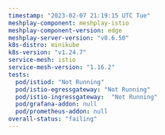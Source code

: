 ```yaml
---
timestamp: "2023-02-07 21:19:15 UTC Tue"
meshplay-component: meshplay-istio
meshplay-component-version: edge
meshplay-server-version: "v0.6.50"
k8s-distro: minikube
k8s-version: "v1.24.7"
service-mesh: istio
service-mesh-version: "1.16.2"
tests:
  pod/istiod: "Not Running"
  pod/istio-egressgateway: "Not Running"
  pod/istio-ingressgateway:  "Not Running"
  pod/grafana-addon: null
  pod/prometheus-addon: null
overall-status: "failing"
---
```

